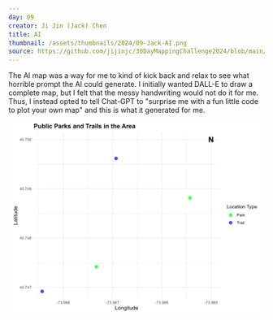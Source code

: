 ```yaml
---
day: 09
creator: Ji Jin (Jack) Chen
title: AI
thumbnail: /assets/thumbnails/2024/09-Jack-AI.png
source: https://github.com/jijinjc/30DayMappingChallenge2024/blob/main/AI-09.Rmd
---
```


The AI map was a way for me to kind of kick back and relax to see what horrible prompt the AI could generate. I initially wanted DALL-E to draw a complete map, but I felt that the messy handwriting would not do it for me. Thus, I instead opted to tell Chat-GPT to "surprise me with a fun little code to plot your own map" and this is what it generated for me. 

![AI-generated map](assets/thumbnails/2024/09-Jack-AI.png)